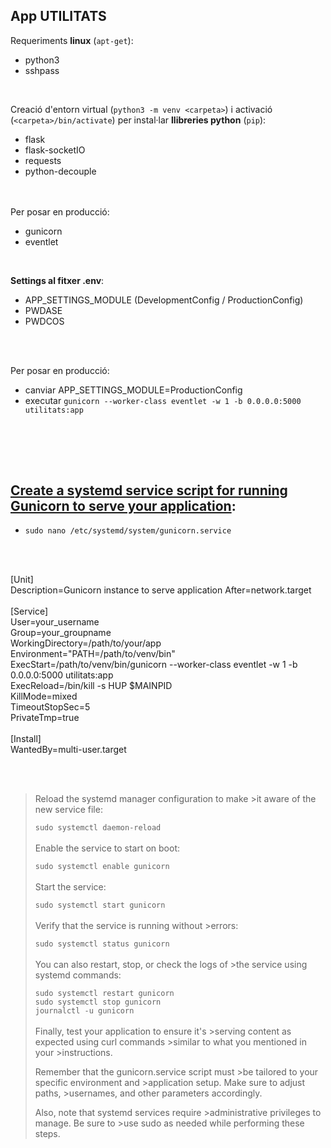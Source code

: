 ## App UTILITATS

Requeriments **linux** (`apt-get`):
- python3
- sshpass

<br/>

Creació d'entorn virtual (`python3 -m venv <carpeta>`) i activació (`<carpeta>/bin/activate`) per instal·lar **llibreries python** (`pip`):
- flask
- flask-socketIO
- requests
- python-decouple

<br/><br/>
Per posar en producció:
- gunicorn
- eventlet 
  
<br>

**Settings al fitxer .env**:
- APP_SETTINGS_MODULE (DevelopmentConfig / ProductionConfig)
- PWDASE
- PWDCOS
  
<br/><br/>

Per posar en producció:
- canviar APP_SETTINGS_MODULE=ProductionConfig
- executar `gunicorn --worker-class eventlet -w 1 -b 0.0.0.0:5000 utilitats:app`

<br/><br/>
---


## [Create a systemd service script for running Gunicorn to serve your application](https://dev.to/tkirwa/create-a-systemd-service-script-for-running-gunicorn-to-serve-your-application-5aea):
- `sudo nano /etc/systemd/system/gunicorn.service`


<br/><br/>

[Unit]<br/>
Description=Gunicorn instance to serve application
After=network.target<br/>
<br/>
[Service]<br/>
User=your_username<br/>
Group=your_groupname<br/>
WorkingDirectory=/path/to/your/app<br/>
Environment="PATH=/path/to/venv/bin"<br/>
ExecStart=/path/to/venv/bin/gunicorn --worker-class eventlet -w 1 -b 0.0.0.0:5000 utilitats:app<br/>
ExecReload=/bin/kill -s HUP $MAINPID<br/>
KillMode=mixed<br/>
TimeoutStopSec=5<br/>
PrivateTmp=true<br/>
<br/>
[Install]<br/>
WantedBy=multi-user.target<br/>

<br/><br/>





>Reload the systemd manager configuration to make >it aware of the new service file:
>
   >`sudo systemctl daemon-reload`<br/><br/>
>Enable the service to start on boot:
>
   >`sudo systemctl enable gunicorn`<br/><br/>
>Start the service:
>
   >`sudo systemctl start gunicorn`<br/><br/>
>Verify that the service is running without >errors:
>
   >`sudo systemctl status gunicorn`<br/><br/>
>You can also restart, stop, or check the logs of >the service using systemd commands:
>
   >`sudo systemctl restart gunicorn`<br/>
   >`sudo systemctl stop gunicorn`<br/>
   >`journalctl -u gunicorn`<br/><br/>
>Finally, test your application to ensure it's >serving content as expected using curl commands >similar to what you mentioned in your >instructions.
>
>Remember that the gunicorn.service script must >be tailored to your specific environment and >application setup. Make sure to adjust paths, >usernames, and other parameters accordingly.
>
>Also, note that systemd services require >administrative privileges to manage. Be sure to >use sudo as needed while performing these steps.